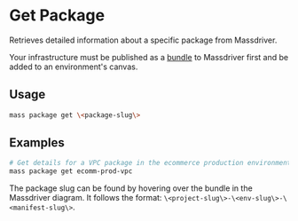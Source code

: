 # Get Package

Retrieves detailed information about a specific package from Massdriver.

Your infrastructure must be published as a [bundle](https://docs.massdriver.cloud/bundles) to Massdriver first and be added to an environment's canvas.

## Usage

```bash
mass package get \<package-slug\>
```

## Examples

```bash
# Get details for a VPC package in the ecommerce production environment
mass package get ecomm-prod-vpc
```

The package slug can be found by hovering over the bundle in the Massdriver diagram. It follows the format: `\<project-slug\>-\<env-slug\>-\<manifest-slug\>`.
